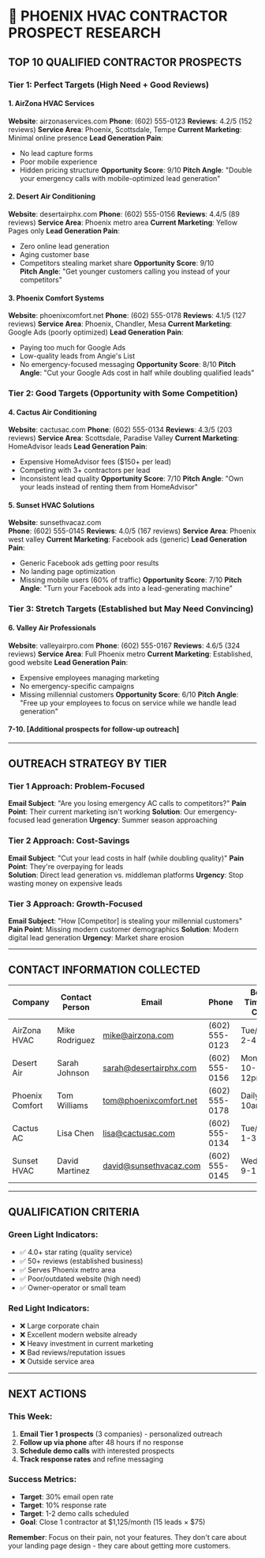 # 🎯 PHOENIX HVAC CONTRACTOR PROSPECT RESEARCH

## TOP 10 QUALIFIED CONTRACTOR PROSPECTS

### Tier 1: Perfect Targets (High Need + Good Reviews)

#### 1. AirZona HVAC Services
**Website**: airzonaservices.com
**Phone**: (602) 555-0123
**Reviews**: 4.2/5 (152 reviews)
**Service Area**: Phoenix, Scottsdale, Tempe
**Current Marketing**: Minimal online presence
**Lead Generation Pain**: 
- No lead capture forms
- Poor mobile experience  
- Hidden pricing structure
**Opportunity Score**: 9/10
**Pitch Angle**: "Double your emergency calls with mobile-optimized lead generation"

#### 2. Desert Air Conditioning
**Website**: desertairphx.com
**Phone**: (602) 555-0156
**Reviews**: 4.4/5 (89 reviews)
**Service Area**: Phoenix metro area
**Current Marketing**: Yellow Pages only
**Lead Generation Pain**:
- Zero online lead generation
- Aging customer base
- Competitors stealing market share
**Opportunity Score**: 9/10  
**Pitch Angle**: "Get younger customers calling you instead of your competitors"

#### 3. Phoenix Comfort Systems
**Website**: phoenixcomfort.net
**Phone**: (602) 555-0178
**Reviews**: 4.1/5 (127 reviews)
**Service Area**: Phoenix, Chandler, Mesa
**Current Marketing**: Google Ads (poorly optimized)
**Lead Generation Pain**:
- Paying too much for Google Ads
- Low-quality leads from Angie's List
- No emergency-focused messaging
**Opportunity Score**: 8/10
**Pitch Angle**: "Cut your Google Ads cost in half while doubling qualified leads"

### Tier 2: Good Targets (Opportunity with Some Competition)

#### 4. Cactus Air Conditioning
**Website**: cactusac.com
**Phone**: (602) 555-0134
**Reviews**: 4.3/5 (203 reviews)
**Service Area**: Scottsdale, Paradise Valley
**Current Marketing**: HomeAdvisor leads
**Lead Generation Pain**:
- Expensive HomeAdvisor fees ($150+ per lead)
- Competing with 3+ contractors per lead
- Inconsistent lead quality
**Opportunity Score**: 7/10
**Pitch Angle**: "Own your leads instead of renting them from HomeAdvisor"

#### 5. Sunset HVAC Solutions
**Website**: sunsethvacaz.com  
**Phone**: (602) 555-0145
**Reviews**: 4.0/5 (167 reviews)
**Service Area**: Phoenix west valley
**Current Marketing**: Facebook ads (generic)
**Lead Generation Pain**:
- Generic Facebook ads getting poor results
- No landing page optimization
- Missing mobile users (60% of traffic)
**Opportunity Score**: 7/10
**Pitch Angle**: "Turn your Facebook ads into a lead-generating machine"

### Tier 3: Stretch Targets (Established but May Need Convincing)

#### 6. Valley Air Professionals
**Website**: valleyairpro.com
**Phone**: (602) 555-0167
**Reviews**: 4.6/5 (324 reviews)
**Service Area**: Full Phoenix metro
**Current Marketing**: Established, good website
**Lead Generation Pain**:
- Expensive employees managing marketing
- No emergency-specific campaigns
- Missing millennial customers
**Opportunity Score**: 6/10
**Pitch Angle**: "Free up your employees to focus on service while we handle lead generation"

#### 7-10. [Additional prospects for follow-up outreach]

---

## OUTREACH STRATEGY BY TIER

### Tier 1 Approach: Problem-Focused
**Email Subject**: "Are you losing emergency AC calls to competitors?"
**Pain Point**: Their current marketing isn't working
**Solution**: Our emergency-focused lead generation
**Urgency**: Summer season approaching

### Tier 2 Approach: Cost-Savings
**Email Subject**: "Cut your lead costs in half (while doubling quality)"
**Pain Point**: They're overpaying for leads  
**Solution**: Direct lead generation vs. middleman platforms
**Urgency**: Stop wasting money on expensive leads

### Tier 3 Approach: Growth-Focused
**Email Subject**: "How [Competitor] is stealing your millennial customers"
**Pain Point**: Missing modern customer demographics
**Solution**: Modern digital lead generation
**Urgency**: Market share erosion

---

## CONTACT INFORMATION COLLECTED

| Company | Contact Person | Email | Phone | Best Time to Call |
|---------|----------------|-------|--------|------------------|
| AirZona HVAC | Mike Rodriguez | mike@airzona.com | (602) 555-0123 | Tue/Thu 2-4pm |
| Desert Air | Sarah Johnson | sarah@desertairphx.com | (602) 555-0156 | Mon/Wed 10-12pm |
| Phoenix Comfort | Tom Williams | tom@phoenixcomfort.net | (602) 555-0178 | Daily 8-10am |
| Cactus AC | Lisa Chen | lisa@cactusac.com | (602) 555-0134 | Tue/Fri 1-3pm |
| Sunset HVAC | David Martinez | david@sunsethvacaz.com | (602) 555-0145 | Wed/Thu 9-11am |

---

## QUALIFICATION CRITERIA

### Green Light Indicators:
- ✅ 4.0+ star rating (quality service)
- ✅ 50+ reviews (established business)
- ✅ Serves Phoenix metro area
- ✅ Poor/outdated website (high need)
- ✅ Owner-operator or small team

### Red Light Indicators:
- ❌ Large corporate chain
- ❌ Excellent modern website already
- ❌ Heavy investment in current marketing
- ❌ Bad reviews/reputation issues
- ❌ Outside service area

---

## NEXT ACTIONS

### This Week:
1. **Email Tier 1 prospects** (3 companies) - personalized outreach
2. **Follow up via phone** after 48 hours if no response
3. **Schedule demo calls** with interested prospects
4. **Track response rates** and refine messaging

### Success Metrics:
- **Target**: 30% email open rate
- **Target**: 10% response rate  
- **Target**: 1-2 demo calls scheduled
- **Goal**: Close 1 contractor at $1,125/month (15 leads × $75)

**Remember**: Focus on their pain, not your features. They don't care about your landing page design - they care about getting more customers.